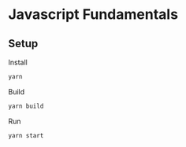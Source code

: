 # Javascript Fundamentals

## Setup

Install

```bash
yarn
```

Build

```bash
yarn build
```

Run

```bash
yarn start
```
